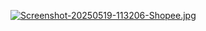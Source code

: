 
[![Screenshot-20250519-113206-Shopee.jpg](https://i.postimg.cc/Gt5J2Bz5/Screenshot-20250519-113206-Shopee.jpg)](https://postimg.cc/D41bpw9r)